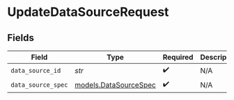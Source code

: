 # UpdateDataSourceRequest


## Fields

| Field                                                | Type                                                 | Required                                             | Description                                          |
| ---------------------------------------------------- | ---------------------------------------------------- | ---------------------------------------------------- | ---------------------------------------------------- |
| `data_source_id`                                     | *str*                                                | :heavy_check_mark:                                   | N/A                                                  |
| `data_source_spec`                                   | [models.DataSourceSpec](../models/datasourcespec.md) | :heavy_check_mark:                                   | N/A                                                  |